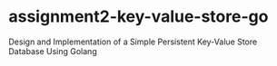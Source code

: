 # assignment2-key-value-store-go
Design and Implementation of a Simple Persistent Key-Value Store Database Using Golang
